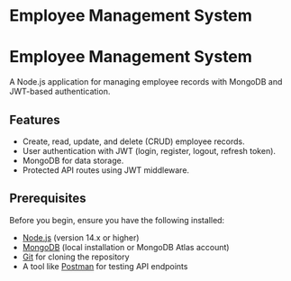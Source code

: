 ﻿# Employee Management System

# Employee Management System

A Node.js application for managing employee records with MongoDB and JWT-based authentication.

## Features
- Create, read, update, and delete (CRUD) employee records.
- User authentication with JWT (login, register, logout, refresh token).
- MongoDB for data storage.
- Protected API routes using JWT middleware.

## Prerequisites
Before you begin, ensure you have the following installed:
- [Node.js](https://nodejs.org/) (version 14.x or higher)
- [MongoDB](https://www.mongodb.com/) (local installation or MongoDB Atlas account)
- [Git](https://git-scm.com/) for cloning the repository
- A tool like [Postman](https://www.postman.com/) for testing API endpoints


